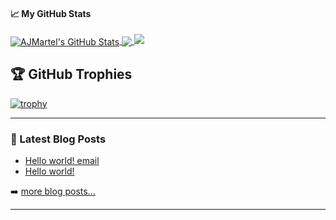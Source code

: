 <!--
**AJMartel/AJMartel** is a ✨ _special_ ✨ repository because its `README.md` (this file) appears on your GitHub profile.

Here are some ideas to get you started:

- 🔭 I’m currently working on ...
- 🌱 I’m currently learning ...
- 👯 I’m looking to collaborate on ...
- 🤔 I’m looking for help with ...
- 💬 Ask me about ...
- 📫 How to reach me: ...
- 😄 Pronouns: ...
- ⚡ Fun fact: ...

Examples from: https://github.com/abhisheknaiidu/awesome-github-profile-readme
-->
#### &#x1f4c8; My GitHub Stats

<a href="https://3DFabXYZ.com">
  <img align="center" src="https://github-readme-stats.vercel.app/api?username=AJMartel&show_icons=true&line_height=33&count_private=true&theme=dark" alt="AJMartel's GitHub Stats" />
</a>

<a href="https://3DFabXYZ.com">
  <img align="center" src="https://github-readme-stats.vercel.app/api/top-langs/?username=AJMartel&&hide=cmake&langs_count=4&line_height=35&theme=dark" />
</a>

<a href="https://3DFabXYZ.com">
  <img src="https://github-readme-streak-stats.herokuapp.com/?user=AJMartel&theme=dark" />
</a>
<br/>


## 🏆 GitHub Trophies

[![trophy](https://github-profile-trophy.vercel.app/?username=AJMartel&theme=nord&column=7)](https://github.com/AJMartel)

---

### 📕 Latest Blog Posts

<!-- BLOG-POST-LIST:START -->
- [Hello world! email](https://3dfabxyz.com/archives/132?utm_source=rss&utm_medium=rss&utm_campaign=hello-world-email)
- [Hello world!](https://3dfabxyz.com/archives/1?utm_source=rss&utm_medium=rss&utm_campaign=hello-world)
<!-- BLOG-POST-LIST:END -->

➡️ [more blog posts...](https://3DFabXYZ.com)

---
